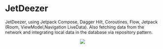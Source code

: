 # JetDeezer

JetDeezer, using Jetpack Compose, Dagger Hilt, Coroutines, Flow, Jetpack (Room, ViewModel,Navigation LiveData). Also fetching data from the network and integrating local data in the database via repository pattern.

<p align="center">
<img src= "https://media.giphy.com/media/VfwQ1WhLpt4Z3wkoMq/giphy.gif"/> 
</p>



